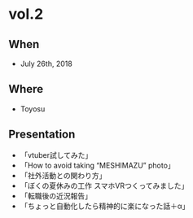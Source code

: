 # vol.2

## When
- July 26th, 2018

## Where
- Toyosu

## Presentation
- 「vtuber試してみた」
- 「How to avoid taking “MESHIMAZU” photo」
- 「社外活動との関わり方」
- 「ぼくの夏休みの工作 スマホVRつくってみました」
- 「転職後の近況報告」
- 「ちょっと自動化したら精神的に楽になった話＋α」
